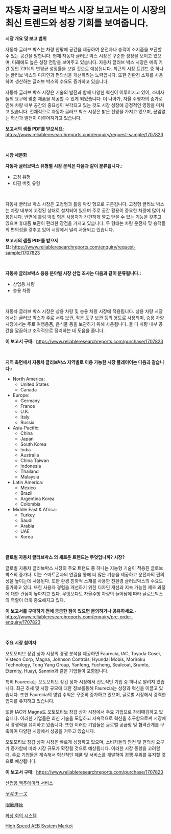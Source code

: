 <p><h1>자동차 글러브 박스 시장 보고서는 이 시장의 최신 트렌드와 성장 기회를 보여줍니다.</h1></p><p><strong>시장 개요 및 보고 범위</strong></p>
<p><p>자동차 글러브 박스는 차량 안팎에 공간을 제공하여 운전자나 승객이 소지품을 보관할 수 있는 공간을 말합니다. 현재 자동차 글러브 박스 시장은 꾸준한 성장을 보이고 있으며, 미래에도 높은 성장 전망을 보여주고 있습니다. 자동차 글러브 박스 시장은 예측 기간 동안 7.9%의 연평균 성장률을 보일 것으로 예상됩니다. 최근의 시장 트렌드 중 하나는 글러브 박스의 디자인과 편의성을 개선하려는 노력입니다. 또한 친환경 소재를 사용하여 생산하는 글러브 박스의 수요도 증가하고 있습니다. </p><p>자동차 글러브 박스 시장은 기술의 발전과 함께 다양한 혁신이 이루어지고 있어, 소비자들의 요구에 맞춘 제품을 제공할 수 있게 되었습니다. 더 나아가, 자율 주행차의 증가로 인해 차량 내부 공간의 중요성이 부각되고 있는 것도 시장 성장에 긍정적인 영향을 미치고 있습니다. 전체적으로 자동차 글러브 박스 시장은 밝은 전망을 가지고 있으며, 끊임없는 혁신과 발전이 이루어져가고 있습니다.</p></p>
<p><strong>보고서의 샘플 PDF를 받으세요:</strong> <a href="https://www.reliableresearchreports.com/enquiry/request-sample/1707823">https://www.reliableresearchreports.com/enquiry/request-sample/1707823</a></p>
<p>&nbsp;</p>
<p><strong>시장 세분화</strong></p>
<p><strong>자동차 글러브박스 유형별 시장 분석은 다음과 같이 분류됩니다.:</strong></p>
<p><ul><li>고정 유형</li><li>티핑 버킷 유형</li></ul></p>
<p>&nbsp;</p>
<p><p>자동차 글러브 박스 시장은 고정형과 틀링 박킷 형으로 구분됩니다. 고정형 글러브 박스는 차량 내부에 고정된 상태로 설치되어 있으며 주로 공간 활용이 중요한 차량에 많이 사용됩니다. 반면에 틀링 박킷 형은 사용자가 간편하게 열고 닫을 수 있는 기능을 갖추고 있으며 휴대품 보관이 편리한 장점을 가지고 있습니다. 두 형태는 차량 운전자 및 승객들의 편의성을 갖추고 있어 시장에서 널리 사용되고 있습니다.</p></p>
<p><strong>보고서의 샘플 PDF를 받으세요:</strong>&nbsp;<a href="https://www.reliableresearchreports.com/enquiry/request-sample/1707823">https://www.reliableresearchreports.com/enquiry/request-sample/1707823</a></p>
<p>&nbsp;</p>
<p><strong> 자동차 글러브박스 응용 분야별 시장 산업 조사는 다음과 같이 분류됩니다.:</strong></p>
<p><ul><li>상업용 차량</li><li>승용 차량</li></ul></p>
<p>&nbsp;</p>
<p><p>자동차 글러브 박스 시장은 상용 차량 및 승용 차량 시장에 적용됩니다. 상용 차량 시장에서는 글러브 박스가 주로 서류 보관, 작은 도구 보관 등의 용도로 사용되며, 승용 차량 시장에서는 주로 여행용품, 음식물 등을 보관하기 위해 사용됩니다. 둘 다 차량 내부 공간을 깔끔하고 조직적으로 정리하는 데 도움을 줍니다.</p></p>
<p><strong>이 보고서 구매:</strong>&nbsp; <a href="https://www.reliableresearchreports.com/purchase/1707823">https://www.reliableresearchreports.com/purchase/1707823</a></p>
<p>&nbsp;</p>
<p><strong>지역 측면에서 자동차 글러브박스 지역별로 이용 가능한 시장 플레이어는 다음과 같습니다.:</strong></p>
<p><ul>
    <li>
        North America:
        <ul>
            <li>United States</li>
            <li>Canada</li>
        </ul>
    </li>
    <li>
        Europe:
        <ul>
            <li>Germany</li>
            <li>France</li>
            <li>U.K.</li>
            <li>Italy</li>
            <li>Russia</li>
        </ul>
    </li>
    <li>
        Asia-Pacific:
        <ul>
            <li>China</li>
            <li>Japan</li>
            <li>South Korea</li>
            <li>India</li>
            <li>Australia</li>
            <li>China Taiwan</li>
            <li>Indonesia</li>
            <li>Thailand</li>
            <li>Malaysia</li>
        </ul>
    </li>
    <li>
        Latin America:
        <ul>
            <li>Mexico</li>
            <li>Brazil</li>
            <li>Argentina Korea</li>
            <li>Colombia</li>
        </ul>
    </li>
    <li>
        Middle East & Africa:
        <ul>
            <li>Turkey</li>
            <li>Saudi</li>
            <li>Arabia</li>
            <li>UAE</li>
            <li>Korea</li>
        </ul>
    </li>
    </ul></p>
<p>&nbsp;</p>
<p><strong>글로벌 자동차 글러브박스 의 새로운 트렌드는 무엇입니까? 시장?</strong></p>
<p><p>글로벌 자동차 글러브박스 시장의 주요 트랜드 중 하나는 지능형 기술이 적용된 글로브박스의 증가다. 이는 스마트폰과의 연결을 통해 더 많은 기능을 제공하고 운전자의 편의성을 높이는데 사용된다. 또한 환경 친화적 소재를 사용한 친환경 글러브박스의 수요도 증가하고 있다. 또한 사용자 경험을 개선하기 위한 디자인 개선과 지속 가능한 제조 과정에 대한 관심이 높아지고 있다. 무엇보다도 자율주행 차량의 늘어남에 따라 글로브박스의 역할이 더욱 중요해지고 있다.</p></p>
<p><strong>이 보고서를 구매하기 전에 궁금한 점이 있으면 문의하거나 공유하세요.</strong>- <a href="https://www.reliableresearchreports.com/enquiry/pre-order-enquiry/1707823">https://www.reliableresearchreports.com/enquiry/pre-order-enquiry/1707823</a></p>
<p>&nbsp;</p>
<p><strong>주요 시장 참여자</strong></p>
<p><p>오토모티브 장갑 상자 시장의 경쟁 분석을 제공하면 Faurecia, IAC, Toyoda Gosei, Visteon Corp, Magna, Johnson Controls, Hyundai Mobis, Moriroku Technology, Tong Yang Group, Yanfeng, Fucheng, Sealcoat, Srumto, Eternity, Huayi, Sanmin과 같은 기업들이 포함됩니다.</p><p>특히 Faurecia는 오토모티브 장갑 상자 시장에서 선도적인 기업 중 하나로 알려져 있습니다. 최근 추세 및 시장 규모에 대한 정보를통해 Faurecia는 성장과 혁신을 이끌고 있습니다. 또한 Faurecia의 영업 수익은 꾸준히 증가하고 있으며, 글로벌 시장에서 강력한 입지를 유지하고 있습니다.</p><p>또한 IAC와 Magna도 오토모티브 장갑 상자 시장에서 주요 기업으로 자리매김하고 있습니다. 이러한 기업들은 최신 기술을 도입하고 지속적으로 혁신을 추구함으로써 시장에서 경쟁력을 유지하고 있습니다. 또한 이러한 기업들은 글로벌 공급망 및 협력관계를 구축하여 다양한 시장에서 성공을 거두고 있습니다.</p><p>오토모티브 장갑 상자 시장은 빠르게 성장하고 있으며, 소비자들의 안전 및 편의성 요구가 증가함에 따라 시장 규모가 확장될 것으로 예상됩니다. 이러한 시장 동향을 고려할 때, 주요 기업들은 계속해서 혁신적인 제품 및 서비스를 개발하여 경쟁 우위를 유지할 것으로 예상됩니다.</p></p>
<p><strong>이 보고서 구매:</strong>&nbsp;&nbsp;<a href="https://www.reliableresearchreports.com/purchase/1707823">https://www.reliableresearchreports.com/purchase/1707823</a></p>
<p><p><a href="https://medium.com/@cypwkevf09498055/%EC%82%B0%EC%97%85-%EC%95%A1%EC%B6%94%EC%97%90%EC%9D%B4%ED%84%B0-%EC%84%9C%EB%B9%84%EC%8A%A4-%EC%8B%9C%EC%9E%A5-%EA%B2%BD%EC%9F%81-%EB%B6%84%EC%84%9D-%EC%8B%9C%EC%9E%A5-%EB%8F%99%ED%96%A5-%EB%B0%8F-2031%EB%85%84%EA%B9%8C%EC%A7%80%EC%9D%98-%EC%98%88%EC%B8%A1-5dd2cbcf944d">산업용 액추에이터 서비스</a></p><p><a href="https://medium.com/@brendon65677/%E3%83%A4%E3%82%AE%E3%83%81%E3%83%BC%E3%82%BA%E5%B8%82%E5%A0%B4%E3%81%AF%E5%B8%82%E5%A0%B4%E3%82%B7%E3%82%A7%E3%82%A2-%E5%B8%82%E5%A0%B4%E3%83%88%E3%83%AC%E3%83%B3%E3%83%89-%E5%B8%82%E5%A0%B4%E6%88%90%E9%95%B7%E3%81%AB%E9%96%A2%E3%81%99%E3%82%8B%E6%83%85%E5%A0%B1%E3%82%92%E6%8F%90%E4%BE%9B%E3%81%97%E3%81%BE%E3%81%99-cd6fbeb06c26">ヤギチーズ</a></p><p><a href="https://medium.com/@gladysalidde/%E7%9C%BC%E7%AD%8B%E9%BA%BB%E7%97%BA%E5%B8%82%E5%A0%B4-%E7%AB%B6%E4%BA%89%E5%88%86%E6%9E%90-%E5%B8%82%E5%A0%B4%E5%8B%95%E5%90%91%E3%81%8A%E3%82%88%E3%81%B32031%E5%B9%B4%E3%81%BE%E3%81%A7%E3%81%AE%E4%BA%88%E6%B8%AC-71f4833c25f4">眼筋麻痺</a></p><p><a href="https://github.com/vsckjg50460/Market-Research-Report-List-1/blob/main/4541571186839.md">화상 회의 시스템</a></p><p><a href="https://view.publitas.com/reportprime-1/high-speed-aeb-system-market-research-report-the-key-to-successful-business-strategy-forecasted-for-period-from-2024-2031/">High Speed AEB System Market</a></p></p>
